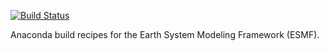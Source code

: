 [![Build Status](https://travis-ci.org/NESII/conda-esmf.svg?branch=master)](https://travis-ci.org/NESII/conda-esmf)

Anaconda build recipes for the Earth System Modeling Framework (ESMF).

